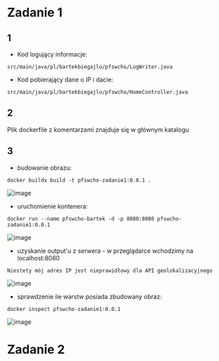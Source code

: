 # Zadanie 1

## 1
- Kod logujący informacje:
```
src/main/java/pl/bartekbiegajlo/pfswcho/LogWriter.java
```
- Kod pobierający dane o IP i dacie:
```
src/main/java/pl/bartekbiegajlo/pfswcho/HomeController.java
```

## 2
Plik dockerfile z komentarzami znajduje się w głównym katalogu

## 3
- budowanie obrazu:
```
docker buildx build -t pfswcho-zadanie1:0.0.1 .
```
![image](https://github.com/BeekeepingRunner/chmura-lab-docker/assets/54111855/5a34fb67-0e65-47a9-b9b7-d4ac4abb4fc1)

- uruchomienie kontenera:
```
docker run --name pfswcho-bartek -d -p 8080:8080 pfswcho-zadanie1:0.0.1  
```
![image](https://github.com/BeekeepingRunner/chmura-lab-docker/assets/54111855/d8c74d29-8d02-4ec7-bd95-112899320461)

- uzyskanie output'u z serwera - w przeglądarce wchodzimy na localhost:8080
```
Niestety mój adres IP jest nieprawidłowy dla API geolokalizacyjnego
```
![image](https://github.com/BeekeepingRunner/chmura-lab-docker/assets/54111855/1efd5ea8-5f04-4810-b3d0-623d5cbeed69)

- sprawdzenie ile warstw posiada zbudowany obraz:
```
docker inspect pfswcho-zadanie1:0.0.1
```
![image](https://github.com/BeekeepingRunner/chmura-lab-docker/assets/54111855/bff90a2e-446c-457c-b5ec-3f18a2d5b049)


# Zadanie 2